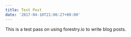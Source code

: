 ```yaml
---
title: Test Post
date: '2017-04-10T21:06:27+00:00'
---
```



This is a test pass on using forestry.io to write blog posts.